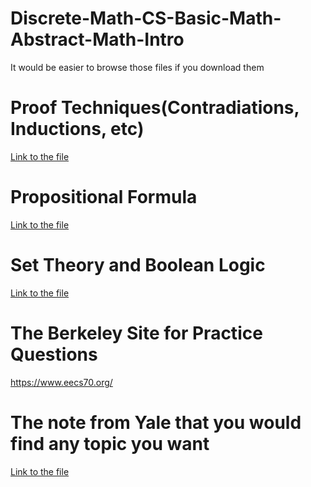# Discrete-Math-CS-Basic-Math-Abstract-Math-Intro
It would be easier to browse those files if you download them
# Proof Techniques(Contradiations, Inductions, etc)
[Link to the file](https://github.com/noobyanjunhao/Discrete-Math-CS-Basic-Math-Abstract-Math-Into/blob/8c1aaef402184e715b19c981a5765f996125d191/Introduction%20to%20Abstract%20Mathematics.pdf)
# Propositional Formula
[Link to the file](https://github.com/noobyanjunhao/Discrete-Math-CS-Basic-Math-Abstract-Math-Into/blob/8c1aaef402184e715b19c981a5765f996125d191/Logic%20%26%20Computation.pdf)
# Set Theory and Boolean Logic
[Link to the file](https://github.com/noobyanjunhao/Discrete-Math-CS-Basic-Math-Abstract-Math-Into/blob/8c1aaef402184e715b19c981a5765f996125d191/Logic%20%26%20Computation.pdf)
# The Berkeley Site for Practice Questions
https://www.eecs70.org/
# The note from Yale that you would find any topic you want
[Link to the file]()
